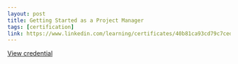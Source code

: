 ```yaml
---
layout: post
title: Getting Started as a Project Manager
tags: [certification]
link: https://www.linkedin.com/learning/certificates/40b81ca93cd79c7cedf2373d935358ee167fbf2e830c9ead16911c8a9171f691
---
```


<a href="https://www.linkedin.com/learning/certificates/40b81ca93cd79c7cedf2373d935358ee167fbf2e830c9ead16911c8a9171f691" target="_blank">View credential</a>